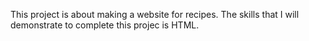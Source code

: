 This project is about making a website for recipes. The skills that I will demonstrate to complete this projec is HTML.